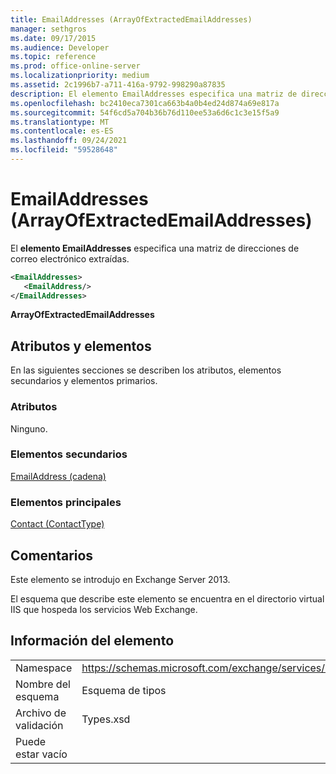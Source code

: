 ```yaml
---
title: EmailAddresses (ArrayOfExtractedEmailAddresses)
manager: sethgros
ms.date: 09/17/2015
ms.audience: Developer
ms.topic: reference
ms.prod: office-online-server
ms.localizationpriority: medium
ms.assetid: 2c1996b7-a711-416a-9792-998290a87835
description: El elemento EmailAddresses especifica una matriz de direcciones de correo electrónico extraídas.
ms.openlocfilehash: bc2410eca7301ca663b4a0b4ed24d874a69e817a
ms.sourcegitcommit: 54f6cd5a704b36b76d110ee53a6d6c1c3e15f5a9
ms.translationtype: MT
ms.contentlocale: es-ES
ms.lasthandoff: 09/24/2021
ms.locfileid: "59528648"
---
```

# <a name="emailaddresses-arrayofextractedemailaddresses"></a>EmailAddresses (ArrayOfExtractedEmailAddresses)

El **elemento EmailAddresses** especifica una matriz de direcciones de correo electrónico extraídas. 
  
```XML
<EmailAddresses>
   <EmailAddress/>
</EmailAddresses>
```

 **ArrayOfExtractedEmailAddresses**
## <a name="attributes-and-elements"></a>Atributos y elementos

En las siguientes secciones se describen los atributos, elementos secundarios y elementos primarios.
  
### <a name="attributes"></a>Atributos

Ninguno.
  
### <a name="child-elements"></a>Elementos secundarios

[EmailAddress (cadena)](emailaddress-string.md)
  
### <a name="parent-elements"></a>Elementos principales

[Contact (ContactType)](contact-contacttype.md)
  
## <a name="remarks"></a>Comentarios

Este elemento se introdujo en Exchange Server 2013.
  
El esquema que describe este elemento se encuentra en el directorio virtual IIS que hospeda los servicios Web Exchange.
  
## <a name="element-information"></a>Información del elemento

|||
|:-----|:-----|
|Namespace  <br/> |https://schemas.microsoft.com/exchange/services/2006/types  <br/> |
|Nombre del esquema  <br/> |Esquema de tipos  <br/> |
|Archivo de validación  <br/> |Types.xsd  <br/> |
|Puede estar vacío  <br/> ||
   

